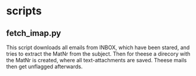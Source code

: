 scripts
=======

fetch_imap.py
-------------
This script downloads all emails from INBOX, which have
been stared, and tries to extract the MatNr from the 
subject. Then for theese a direcory with the MatNr 
is created, where all text-attachments are saved. 
Theese mails then get unflagged afterwards. 
